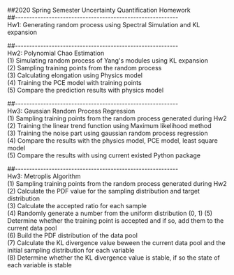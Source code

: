 ##2020 Spring Semester Uncertainty Quantification Homework  
##----------------------------------------------------------  
Hw1: Generating random process using Spectral Simulation and KL expansion  
  
##----------------------------------------------------------  
Hw2: Polynomial Chao Estimation  
(1) Simulating random process of Yang's modules using KL expansion  
(2) Sampling training points from the random process  
(3) Calculating elongation using Physics model  
(4) Training the PCE model with training points  
(5) Compare the prediction results with physics model  
  
##----------------------------------------------------------  
Hw3: Gaussian Random Process Regression  
(1) Sampling training points from the random process generated during Hw2  
(2) Training the linear trend function using Maximum likelihood method  
(3) Training the noise part using gaussian random process regression  
(4) Compare the results with the physics model, PCE model, least square model  
(5) Compare the results with using current existed Python package  

##----------------------------------------------------------  
Hw3: Metroplis Algorithm  
(1) Sampling training points from the random process generated during Hw2  
(2) Calculate the PDF value for the sampling distribution and target distribution  
(3) Calculate the accepted ratio for each sample  
(4) Randomly generate a number from the uniform distribution (0, 1)
(5) Determine whether the training point is accepted and if so, add them to the current data pool  
(6) Build the PDF distribution of the data pool  
(7) Calculate the KL divergence value beween the current data pool and the initial sampling distribution for each variable  
(8) Determine whether the KL divergence value is stable, if so the state of each variable is stable  
